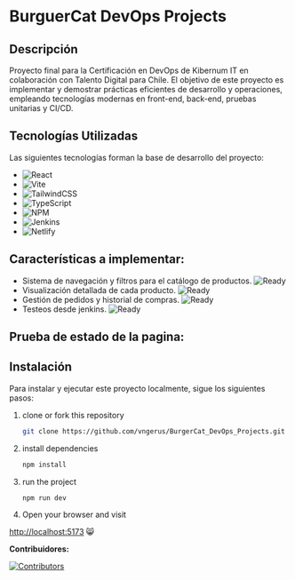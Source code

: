 # BurguerCat DevOps Projects

## Descripción

Proyecto final para la Certificación en DevOps de Kibernum IT en colaboración con Talento Digital para Chile. El objetivo de este proyecto es implementar y demostrar prácticas eficientes de desarrollo y operaciones, empleando tecnologías modernas en front-end, back-end, pruebas unitarias y CI/CD.

## Tecnologías Utilizadas

Las siguientes tecnologías forman la base de desarrollo del proyecto:

- ![React](https://img.shields.io/badge/react-%2320232a.svg?style=for-the-badge&logo=react&logoColor=%2361DAFB)
- ![Vite](https://img.shields.io/badge/vite-%23646CFF.svg?style=for-the-badge&logo=vite&logoColor=white)
- ![TailwindCSS](https://img.shields.io/badge/tailwindcss-%2338B2AC.svg?style=for-the-badge&logo=tailwind-css&logoColor=white)
- ![TypeScript](https://img.shields.io/badge/typescript-%23007ACC.svg?style=for-the-badge&logo=typescript&logoColor=white)
- ![NPM](https://img.shields.io/badge/NPM-%23CB3837.svg?style=for-the-badge&logo=npm&logoColor=white)
- ![Jenkins](https://img.shields.io/badge/jenkins-%232C5263.svg?style=for-the-badge&logo=jenkins&logoColor=white)
- ![Netlify](https://img.shields.io/badge/netlify-%23000000.svg?style=for-the-badge&logo=netlify&logoColor=#00C7B7)

## Características a implementar:

- Sistema de navegación y filtros para el catálogo de productos. ![Ready](https://img.shields.io/badge/status-ready-brightgreen)
- Visualización detallada de cada producto. ![Ready](https://img.shields.io/badge/status-ready-brightgreen)
- Gestión de pedidos y historial de compras. ![Ready](https://img.shields.io/badge/status-ready-brightgreen)
- Testeos desde jenkins. ![Ready](https://img.shields.io/badge/status-ready-brightgreen)

## Prueba de estado de la pagina:

## Instalación

Para instalar y ejecutar este proyecto localmente, sigue los siguientes pasos:

1. clone or fork this repository

   ```sh
   git clone https://github.com/vngerus/BurgerCat_DevOps_Projects.git
   ```

2. install dependencies

   ```bash
   npm install
   ```

3. run the project
   ```bash
   npm run dev
   ```
4. Open your browser and visit

[http://localhost:5173](http://localhost:5173) 😸

**Contribuidores:**

[![Contributors](https://contrib.rocks/image?repo=vngerus/BurgerCat_DevOps_Projects)](https://github.com/vngerus/BurgerCat_DevOps_Projects/graphs/contributors)
